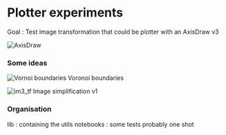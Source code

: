 # Plotter experiments

Goal : Test image transformation that could be plotter with an AxisDraw v3

![AxisDraw](https://cdn.evilmadscientist.com/sites/axidraw/v3a3_1920c.jpg)


### Some ideas

![Vornoi boundaries](https://admor.github.io/assets/images/voronoi_cells.png)
Voronoi boundaries


![im3_tf](https://admor.github.io/assets/images/im3_transformed.png)
Image simplification v1



### Organisation

lib : containing the utils
notebooks : some tests probably one shot

